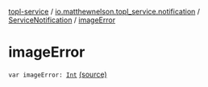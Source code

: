 [topl-service](../../index.md) / [io.matthewnelson.topl_service.notification](../index.md) / [ServiceNotification](index.md) / [imageError](./image-error.md)

# imageError

`var imageError: `[`Int`](https://kotlinlang.org/api/latest/jvm/stdlib/kotlin/-int/index.html) [(source)](https://github.com/05nelsonm/TorOnionProxyLibrary-Android/blob/master/topl-service/src/main/java/io/matthewnelson/topl_service/notification/ServiceNotification.kt#L113)